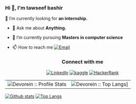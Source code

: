 ###                                                                Hi 👋, I'm tawseef bashir

🔭 I’m currently looking for **an internship.**

- 💬 Ask me about **Anything.**
- 🔭 I’m currently pursuing  **Masters in computer science**

- 📫 How to reach me  <a href="mailto:bhatkt71@gmail.com"><img alt="Email" src="https://img.shields.io/badge/Gmail-abhatkt71@gmail.com-red?style=flat&logo=gmail"></a>

<h3 align="center">Connect with me</h3>
<p align="center">
<a href="https://linkedin.com/in/awseef-bashir-3b18a61aa"><img alt="LinkedIn" src="https://img.shields.io/badge/LinkedIn-awseef-bashir-3b18a61aa-blue?style=flat&logo=linkedin"></a>
<a href="https://kaggle.com/tawseefbashir"><img alt="kaggle" src="https://img.shields.io/badge/kaggle-tawseefbashir-skyblue?style=flat&logo=kaggle"></a>
<a href="https://www.hackerrank.com/bhatkt71"><img alt="HackerRank" src="https://img.shields.io/badge/HackerRank-bhatkt71-green?style=flat&logo=hackerrank"></a>
</p>
<p align="center">
   <table>
      <tr>
       <td><img alt="Devorein :: Profile Stats" src="https://github-readme-stats.vercel.app/api?username=bhatkt71&show_icons=true&theme=dark"> </td>
       <td><img alt="Devorein :: Top Langs]" src="https://github-readme-stats.vercel.app/api/top-langs/?username=bhatkt71&langs_count=10&theme=tokyonight&layout=compact&hide=html"> </td>
     </tr>
   </table>
</p>

[![Github stats](https://github-readme-stats.vercel.app/api?username=bhatkt71&show_icons=true&theme=dark)](https://github.com/bhatkt71)
[![Top Langs](https://github-readme-stats.vercel.app/api/top-langs/?username=bhatkt71&layout=compact&theme=dark)](https://github.com/dbhatkt71)
